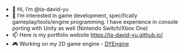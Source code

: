 - 👋 Hi, I’m @ta-david-yu
- 👀 I’m interested in game development, specifically gameplay/tools/engine programming. I have experience in console porting with Unity as well (Nintendo Switch/Xbox One)
- 📫 Here is my portfolio website https://ta-david-yu.github.io/
- 🎮 Working on my 2D game engine - [DYEngine](https://github.com/ta-david-yu/DYEngine)

